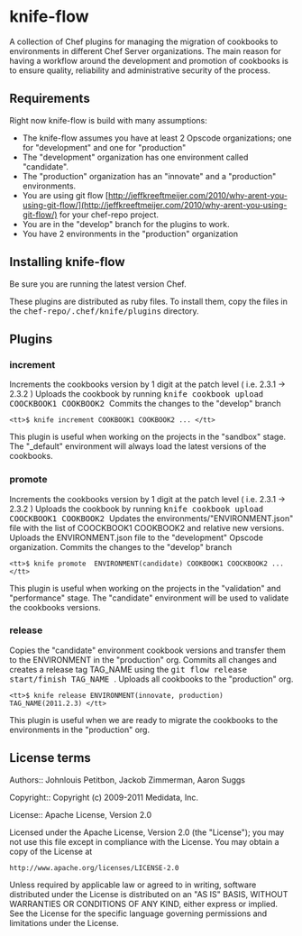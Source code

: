 knife-flow 
========
A collection of Chef plugins for managing the migration of cookbooks to environments in different Chef Server organizations.
The main reason for having a workflow around the development and promotion of cookbooks is to ensure quality, reliability and administrative security of the process.  

Requirements
---------------
Right now knife-flow is build with many assumptions:

* The knife-flow assumes you have at least 2 Opscode organizations; one for "development" and one for "production" 
* The "development" organization has one environment called "candidate".
* The "production" organization has an "innovate" and a "production" environments.
* You are using git flow [http://jeffkreeftmeijer.com/2010/why-arent-you-using-git-flow/](http://jeffkreeftmeijer.com/2010/why-arent-you-using-git-flow/) for your chef-repo project.
* You are in the "develop" branch for the plugins to work.
* You have 2 environments in the "production" organization 

Installing knife-flow
-------------------
Be sure you are running the latest version Chef.

These plugins are distributed as ruby files. To install them, copy the files in the <tt>chef-repo/.chef/knife/plugins</tt> directory.

Plugins
---------------

### increment
Increments the cookbooks version by 1 digit at the patch level ( i.e. 2.3.1 -> 2.3.2 )
Uploads the cookbook by running <tt> knife cookbook upload COOCKBOOK1 COOKBOOK2 </tt> 
Commits the changes to the "develop" branch 


    <tt>$ knife increment COOKBOOK1 COOKBOOK2 ... </tt>


This plugin is useful when working on the projects in the "sandbox" stage. The "_default" environment will always load the latest versions of the cookbooks.


### promote
Increments the cookbooks version by 1 digit at the patch level ( i.e. 2.3.1 -> 2.3.2 )
Uploads the cookbook by running <tt> knife cookbook upload COOCKBOOK1 COOKBOOK2 </tt> 
Updates the environments/"ENVIRONMENT.json" file with the list of COOCKBOOK1 COOKBOOK2 and relative new versions.
Uploads the ENVIRONMENT.json file to the "development" Opscode organization.
Commits the changes to the "develop" branch 


    <tt>$ knife promote  ENVIRONMENT(candidate) COOKBOOK1 COOCKBOOK2 ...</tt>


This plugin is useful when working on the projects in the "validation" and "performance" stage. The "candidate" environment will be used to validate the cookbooks versions.


### release
Copies the "candidate" environment cookbook versions and transfer them to the ENVIRONMENT in the "production" org.
Commits all changes and creates a release tag TAG_NAME using the <tt> git flow release start/finish TAG_NAME </tt>.
Uploads all cookbooks to the "production" org.

    <tt>$ knife release ENVIRONMENT(innovate, production) TAG_NAME(2011.2.3) </tt>

This plugin is useful when we are ready to migrate the cookbooks to the environments in the "production" org.

License terms
-------------
Authors:: Johnlouis Petitbon, Jackob Zimmerman, Aaron Suggs 

Copyright:: Copyright (c) 2009-2011 Medidata, Inc.

License:: Apache License, Version 2.0


Licensed under the Apache License, Version 2.0 (the "License");
you may not use this file except in compliance with the License.
You may obtain a copy of the License at

    http://www.apache.org/licenses/LICENSE-2.0

Unless required by applicable law or agreed to in writing, software
distributed under the License is distributed on an "AS IS" BASIS,
WITHOUT WARRANTIES OR CONDITIONS OF ANY KIND, either express or implied.
See the License for the specific language governing permissions and
limitations under the License.

